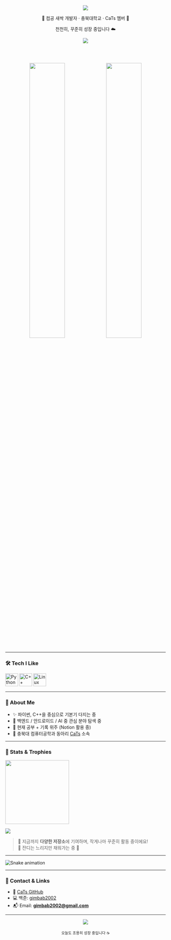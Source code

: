 <div align="center">

  <img src="https://capsule-render.vercel.app/api?type=waving&color=0:87CEFA,100:1E90FF&height=200&section=header&text=Hi!%20I'm%20gimbab2002%20🥑&fontSize=40&fontAlignY=35&fontColor=ffffff" />

  <p>🍙 컴공 새싹 개발자 · 충북대학교 · CaTs 멤버 🐾</p>
  <p>천천히, 꾸준히 성장 중입니다 ☁️</p>

  <a href="https://github.com/CaTs-CBNU" target="_blank">
    <img src="https://img.shields.io/badge/CaTs%20CBNU-학술동아리-blue?style=flat-square&logo=github" />
  </a>

  <br/><br/>

  <img src="https://github-readme-stats.vercel.app/api?username=gimbab2002&show_icons=true&theme=blueberry&hide_title=true" width="47%" />
  <img src="https://github-readme-streak-stats.herokuapp.com/?user=gimbab2002&theme=blueberry" width="47%" />

</div>

---

### 🛠️ Tech I Like

<p align="left">
  <img src="https://cdn.jsdelivr.net/gh/devicons/devicon/icons/python/python-original.svg" width="40" title="Python"/>
  <img src="https://cdn.jsdelivr.net/gh/devicons/devicon/icons/cplusplus/cplusplus-original.svg" width="40" title="C++"/>
  <img src="https://cdn.jsdelivr.net/gh/devicons/devicon/icons/linux/linux-original.svg" width="40" title="Linux"/>
</p>

---

### 📌 About Me

- ✨ 파이썬, C++을 중심으로 기본기 다지는 중
- 🌱 백엔드 / 안드로이드 / AI 중 관심 분야 탐색 중
- 🧩 현재 공부 + 기록 위주 (Notion 활용 중)
- 🐾 충북대 컴퓨터공학과 동아리 [CaTs](https://github.com/CaTs-CBNU) 소속

---

### 🧩 Stats & Trophies

<p align="left">
  <img src="http://mazassumnida.wtf/api/v2/generate_badge?boj=kimbab2002" height="200" />
</p>

<img src="https://github-profile-summary-cards.vercel.app/api/cards/profile-details?username=gimbab2002&theme=github_dark" />


> 🔹 지금까지 **다양한 저장소**에 기여하며, 작게나마 꾸준히 활동 중이에요!  
> 🔸 잔디는 느리지만 채워가는 중 🌿

---

![Snake animation](https://github.com/gimbab2002/gimbab2002/blob/output/github-contribution-grid-snake.svg)

---

### 🔗 Contact & Links

- 🐾 [CaTs GitHub](https://github.com/CaTs-CBNU)
- 💻 백준: [gimbab2002](https://www.acmicpc.net/user/kimbab2002)
- 📬 Email: **gimbab2002@gmail.com**

---

<div align="center">
  <img src="https://readme-jokes.vercel.app/api?hideBorder&bgColor=%23e0f7fa&textColor=%23333333&aColor=%230087c6&emoji=🤖" />
  <br/><br/>
  <sub>오늘도 조용히 성장 중입니다 ☕</sub>
</div>
